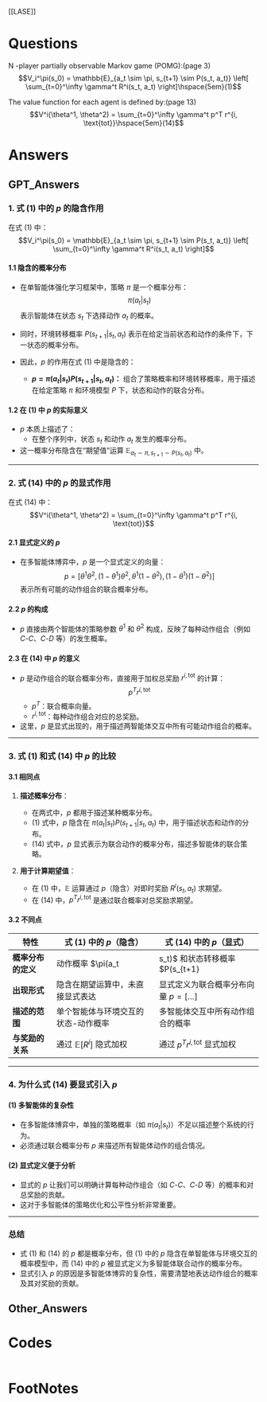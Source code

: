 [[LASE]]

# Questions
N -player partially observable Markov game (POMG):(page 3)
$$V_i^\pi(s_0) = \mathbb{E}_{a_t \sim \pi, s_{t+1} \sim P(s_t, a_t)} \left[ \sum_{t=0}^\infty \gamma^t R^i(s_t, a_t) \right]\hspace{5em}(1)$$


The value function for each agent is defined by:(page 13)
$$V^i(\theta^1, \theta^2) = \sum_{t=0}^\infty \gamma^t p^T r^{i, \text{tot}}\hspace{5em}(14)$$

# Answers

## GPT_Answers






### **1. 式 (1) 中的 $p$ 的隐含作用**

在式 (1) 中：
$$V_i^\pi(s_0) = \mathbb{E}_{a_t \sim \pi, s_{t+1} \sim P(s_t, a_t)} \left[ \sum_{t=0}^\infty \gamma^t R^i(s_t, a_t) \right]$$

#### **1.1 隐含的概率分布**
- 在单智能体强化学习框架中，策略 $\pi$ 是一个概率分布：
  $$\pi(a_t|s_t)$$
  表示智能体在状态 $s_t$ 下选择动作 $a_t$ 的概率。

- 同时，环境转移概率 $P(s_{t+1}|s_t, a_t)$ 表示在给定当前状态和动作的条件下，下一状态的概率分布。

- 因此，$p$ 的作用在式 (1) 中是隐含的：
  - **$p = \pi(a_t|s_t) P(s_{t+1}|s_t, a_t)$：**
    组合了策略概率和环境转移概率，用于描述在给定策略 $\pi$ 和环境模型 $P$ 下，状态和动作的联合分布。

#### **1.2 在 (1) 中 $p$ 的实际意义**
- $p$ 本质上描述了：
  - 在整个序列中，状态 $s_t$ 和动作 $a_t$ 发生的概率分布。
- 这一概率分布隐含在“期望值”运算 $\mathbb{E}_{a_t \sim \pi, s_{t+1} \sim P(s_t, a_t)}$ 中。

---

### **2. 式 (14) 中的 $p$ 的显式作用**

在式 (14) 中：
$$V^i(\theta^1, \theta^2) = \sum_{t=0}^\infty \gamma^t p^T r^{i, \text{tot}}$$

#### **2.1 显式定义的 $p$**
- 在多智能体博弈中，$p$ 是一个显式定义的向量：
  $$p = [\theta^1\theta^2, (1 - \theta^1)\theta^2, \theta^1(1 - \theta^2), (1 - \theta^1)(1 - \theta^2)]$$
  表示所有可能的动作组合的联合概率分布。

#### **2.2 $p$ 的构成**
- $p$ 直接由两个智能体的策略参数 $\theta^1$ 和 $\theta^2$ 构成，反映了每种动作组合（例如 $C$-$C$、$C$-$D$ 等）的发生概率。

#### **2.3 在 (14) 中 $p$ 的意义**
- $p$ 是动作组合的联合概率分布，直接用于加权总奖励 $r^{i, \text{tot}}$ 的计算：
  $$p^T r^{i, \text{tot}}$$
  - $p^T$：联合概率向量。
  - $r^{i, \text{tot}}$：每种动作组合对应的总奖励。
- 这里，$p$ 是显式出现的，用于描述两智能体交互中所有可能动作组合的概率。

---

### **3. 式 (1) 和式 (14) 中 $p$ 的比较**

#### **3.1 相同点**
1. **描述概率分布**：
   - 在两式中，$p$ 都用于描述某种概率分布。
   - (1) 式中，$p$ 隐含在 $\pi(a_t|s_t) P(s_{t+1}|s_t, a_t)$ 中，用于描述状态和动作的分布。
   - (14) 式中，$p$ 显式表示为联合动作的概率分布，描述多智能体的联合策略。

2. **用于计算期望值**：
   - 在 (1) 中，$\mathbb{E}$ 运算通过 $p$（隐含）对即时奖励 $R^i(s_t, a_t)$ 求期望。
   - 在 (14) 中，$p^T r^{i, \text{tot}}$ 是通过联合概率对总奖励求期望。

#### **3.2 不同点**
| 特性               | 式 (1) 中的 $p$（隐含）                               | 式 (14) 中的 $p$（显式）                          |
|--------------------|------------------------------------------------------|-------------------------------------------------|
| **概率分布的定义** | 动作概率 $\pi(a_t|s_t)$ 和状态转移概率 $P(s_{t+1}|s_t, a_t)$ | 两智能体动作组合的联合概率，由 $\theta^1, \theta^2$ 决定 |
| **出现形式**       | 隐含在期望运算中，未直接显式表达                        | 显式定义为联合概率分布向量 $p = [\dots]$         |
| **描述的范围**     | 单个智能体与环境交互的状态-动作概率                    | 多智能体交互中所有动作组合的概率                  |
| **与奖励的关系**   | 通过 $\mathbb{E}[R^i]$ 隐式加权                      | 通过 $p^T r^{i, \text{tot}}$ 显式加权          |

---

### **4. 为什么式 (14) 要显式引入 $p$**

#### (1) 多智能体的复杂性
- 在多智能体博弈中，单独的策略概率（如 $\pi(a_t|s_t)$）不足以描述整个系统的行为。
- 必须通过联合概率分布 $p$ 来描述所有智能体动作的组合情况。

#### (2) 显式定义便于分析
- 显式的 $p$ 让我们可以明确计算每种动作组合（如 $C$-$C$、$C$-$D$ 等）的概率和对总奖励的贡献。
- 这对于多智能体的策略优化和公平性分析非常重要。

---

### **总结**
- 式 (1) 和 (14) 的 $p$ 都是概率分布，但 (1) 中的 $p$ 隐含在单智能体与环境交互的概率模型中，而 (14) 中的 $p$ 被显式定义为多智能体联合动作的概率分布。
- 显式引入 $p$ 的原因是多智能体博弈的复杂性，需要清楚地表达动作组合的概率及其对奖励的贡献。

## Other_Answers


# Codes

```python

```


# FootNotes
